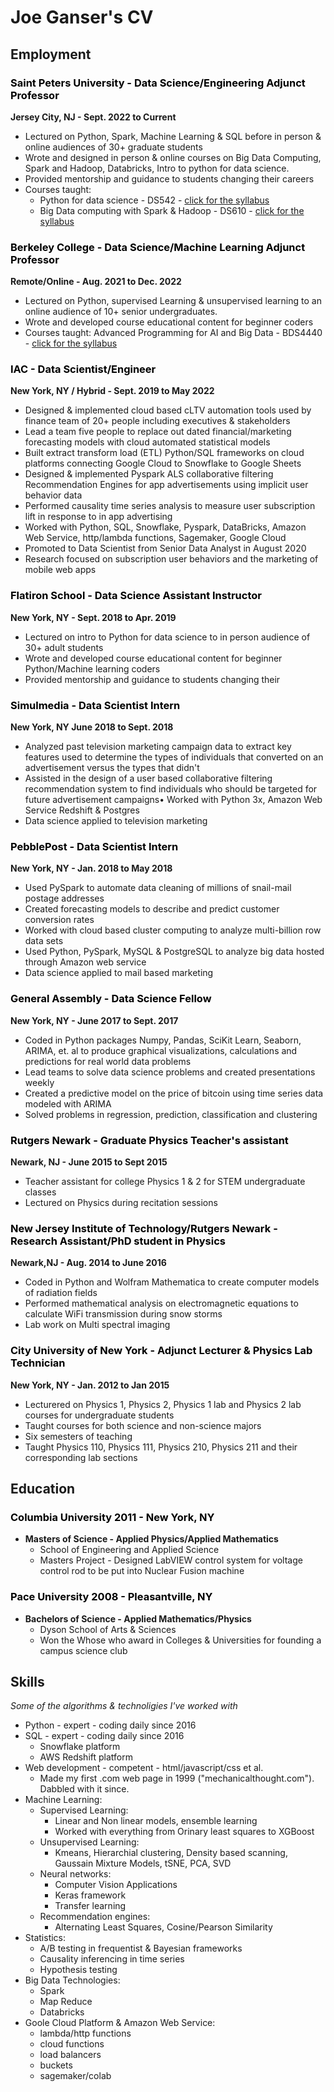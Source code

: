 # Joe Ganser's CV

## Employment

**<h3 style="color:Black">Saint Peters University - Data Science/Engineering Adjunct Professor </h3></p>Jersey City, NJ  - Sept. 2022 to Current**

* Lectured on Python, Spark, Machine Learning & SQL before in person & online audiences of 30+ graduate students
* Wrote and designed in person & online courses on Big Data Computing, Spark and Hadoop, Databricks, Intro to python for data science.
* Provided mentorship and guidance to students changing their careers
* Courses taught:
    * Python for data science - DS542 - <a href="/teaching/syllabi/ds542syllabus/ds542syllabus.pdf">click for the syllabus</a>
    * Big Data computing with Spark & Hadoop - DS610 - <a href="/teaching/syllabi/DS610Syllabus/DS610SyllabusMaster_1_.docx.html">click for the syllabus</a>

</p></p>

**<h3 style="color:Black">Berkeley College - Data Science/Machine Learning Adjunct Professor </h3></p>Remote/Online - Aug. 2021 to Dec. 2022**

* Lectured on Python, supervised Learning & unsupervised learning to an online audience of 10+ senior undergraduates.
* Wrote and developed course educational content for beginner coders
* Courses taught: Advanced Programming for AI and Big Data - BDS4440 - <a href="/teaching/syllabi/BDS4440_Syllabus/BDS4440_Syllabus.html">click for the syllabus</a>

</p></p>

**<h3 style="color:Black">IAC - Data Scientist/Engineer </h3></p> New York, NY / Hybrid -  Sept. 2019 to May 2022**

* Designed & implemented cloud based cLTV automation tools used by finance team of 20+ people including executives & stakeholders
* Lead a team five people to replace out dated financial/marketing forecasting models with cloud automated statistical models
* Built extract transform load (ETL) Python/SQL frameworks on cloud platforms connecting Google Cloud to Snowflake to Google Sheets 
* Designed & implemented Pyspark ALS collaborative filtering Recommendation Engines for app advertisements using implicit user behavior data 
* Performed causality time series analysis to measure user subscription lift in response to in app advertising
* Worked with Python, SQL, Snowflake, Pyspark, DataBricks, Amazon Web Service, http/lambda functions, Sagemaker, Google Cloud
* Promoted to Data Scientist from Senior Data Analyst in August 2020
* Research focused on subscription user behaviors and the marketing of mobile web apps

</p>

**<h3 style="color:Black">Flatiron School - Data Science Assistant Instructor </h3></p>New York, NY  - Sept. 2018 to Apr. 2019**

* Lectured on intro to Python for data science to in person audience of 30+ adult students
* Wrote and developed course educational content for beginner Python/Machine learning coders
* Provided mentorship and guidance to students changing their

</p>

**<h3 style="color:Black">Simulmedia - Data Scientist Intern </h3></p>New York, NY June 2018 to Sept. 2018**

* Analyzed past television marketing campaign data to extract key features used to determine the types of individuals that converted on an advertisement versus the types that didn't
* Assisted in the design of a user based collaborative filtering recommendation system to find individuals who should be targeted for future advertisement campaigns• Worked with Python 3x, Amazon Web Service Redshift & Postgres
* Data science applied to television marketing

</p>

**<h3 style="color:Black">PebblePost - Data Scientist Intern </h3></p>New York, NY - Jan. 2018 to May 2018**

* Used PySpark to automate data cleaning of millions of snail-mail postage addresses
* Created forecasting models to describe and predict customer conversion rates
* Worked with cloud based cluster computing to analyze multi-billion row data sets
* Used Python, PySpark, MySQL & PostgreSQL to analyze big data hosted through Amazon web service
* Data science applied to mail based marketing

</p>

**<h3 style="color:Black">General Assembly - Data Science Fellow </h3></p>New York, NY - June 2017 to Sept. 2017**

* Coded in Python packages Numpy, Pandas, SciKit Learn, Seaborn, ARIMA, et. al to produce graphical visualizations, calculations and predictions for real world data problems
* Lead teams to solve data science problems and created presentations weekly
* Created a predictive model on the price of bitcoin using time series data modeled with ARIMA
* Solved problems in regression, prediction, classification and clustering

</p>

**<h3 style="color:Black">Rutgers Newark - Graduate Physics Teacher's assistant </h3></p> Newark, NJ - June 2015 to Sept 2015**

* Teacher assistant for college Physics 1 & 2 for STEM undergraduate classes
* Lectured on Physics during recitation sessions

</p>

**<h3 style="color:Black">New Jersey Institute of Technology/Rutgers Newark - Research Assistant/PhD student in Physics </h3></p> Newark,NJ - Aug. 2014 to June 2016**

* Coded in Python and Wolfram Mathematica to create computer models of radiation fields
* Performed mathematical analysis on electromagnetic equations to calculate WiFi transmission during snow storms
* Lab work on Multi spectral imaging

</p>

**<h3 style="color:Black">City University of New York - Adjunct Lecturer & Physics Lab Technician </h3></p> New York, NY - Jan. 2012 to Jan 2015**

* Lecturered on Physics 1, Physics 2, Physics 1 lab and Physics 2 lab courses for undergraduate students
* Taught courses for both science and non-science majors
* Six semesters of teaching
* Taught Physics 110, Physics 111, Physics 210, Physics 211 and their corresponding lab sections

</p>
</p>

## Education

**<h3 style="color:Black">Columbia University 2011 - New York, NY</h3>**

* **Masters of Science - Applied Physics/Applied Mathematics**
    * School of Engineering and Applied Science
    * Masters Project - Designed LabVIEW control system for voltage control rod to be put into Nuclear Fusion machine

**<h3 style="color:Black">Pace University 2008 - Pleasantville, NY</h3>**

* **Bachelors of Science - Applied Mathematics/Physics**
    * Dyson School of Arts & Sciences
    * Won the Whose who award in Colleges & Universities for founding a campus science club



## Skills 

*Some of the algorithms & technoligies I've worked with*

* Python - expert - coding daily since 2016
* SQL - expert - coding daily since 2016
    * Snowflake platform
    * AWS Redshift platform
* Web development - competent - html/javascript/css et al.
    * Made my first .com web page in 1999 ("mechanicalthought.com"). Dabbled with it since.
* Machine Learning:
    * Supervised Learning:
        * Linear and Non linear models, ensemble learning
        * Worked with everything from Orinary least squares to XGBoost
    * Unsupervised Learning:
        * Kmeans, Hierarchial clustering, Density based scanning, Gaussain Mixture Models, tSNE, PCA, SVD
    * Neural networks:
        * Computer Vision Applications
        * Keras framework
        * Transfer learning
    * Recommendation engines:
        * Alternating Least Squares, Cosine/Pearson Similarity
* Statistics:
    * A/B testing in frequentist & Bayesian frameworks
    * Causality inferencing in time series
    * Hypothesis testing
* Big Data Technologies:
    * Spark
    * Map Reduce
    * Databricks
* Goole Cloud Platform & Amazon Web Service: 
    * lambda/http functions
    * cloud functions
    * load balancers
    * buckets
    * sagemaker/colab